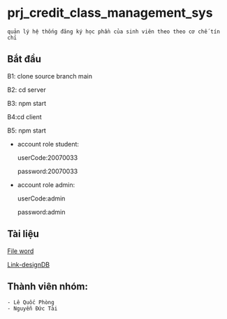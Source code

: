 # prj_credit_class_management_sys
	quản lý hệ thống đăng ký học phần của sinh viên theo theo cơ chế tín chỉ
 ## Bắt đầu
B1: clone source branch main

B2: cd server

B3: npm start

B4:cd client

B5: npm start

- account role student:

  userCode:20070033
  
  password:20070033
  
- account role admin:

  userCode:admin
  
  password:admin

## Tài liệu
[File word](https://docs.google.com/document/d/1Yp4tsFsPYPF6QO4qG-C5WWwx15OmIkcI/edit)

[Link-designDB](https://app.diagrams.net/#G1EWAlIeX2MmxAxENU3o-vMIFRdn2MOG0U#%7B%22pageId%22%3A%22gv5vA5d2aHFLA912INUz%22%7D)

## Thành viên nhóm:
	- Lê Quốc Phòng
	- Nguyễn Đức Tài
